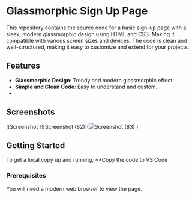 # Glassmorphic Sign Up Page

This repository contains the source code for a basic sign-up page with a sleek, modern glassmorphic design using HTML and CSS. Making it compatible with various screen sizes and devices. The code is clean and well-structured, making it easy to customize and extend for your projects.

## Features

- **Glassmorphic Design**: Trendy and modern glassmorphic effect.
- **Simple and Clean Code**: Easy to understand and custom.
- 
## Screenshots

![Screenshot 1![Screenshot (82)](![Screenshot (83)](https://github.com/Khushi1630/Sign-up-page/assets/149806346/d5632599-1555-4e87-abf2-6dbc6448de2d)
)

## Getting Started

To get a local copy up and running, 
**Copy the code to VS Code

### Prerequisites

You will need a modern web browser to view the page.
